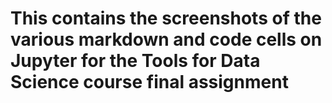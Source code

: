 # This contains the screenshots of the various markdown and code cells on Jupyter for the Tools for Data Science course final assignment
